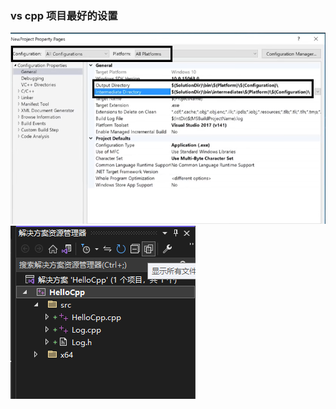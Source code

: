 ### vs cpp 项目最好的设置

![](../../../../ide/visual_studio/imgs/config_1.png)   
![](../../../../ide/visual_studio/imgs/config_2.png)